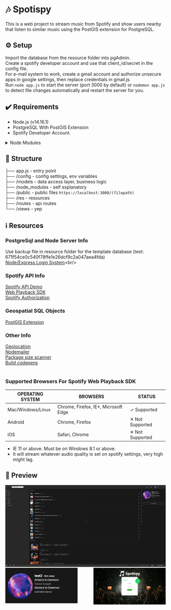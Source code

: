 # :notes: Spotispy
  This is a web project to stream music from Spotify and show users nearby that listen to similar music using the PostGIS extension for PostgreSQL.

## ⚙️ Setup <br/>
  Import the database from the resource folder into pgAdmin. <br/>
  Create a spotify developer account and use that client_id/secret in the config file. <br/>
  For e-mail system to work, create a gmail account and authorize unsecure apps in google settings, then replace credentials in gmail.js <br/>
  Run ```node app.js``` to start the server (port 3000 by default) or ```nodemon app.js``` to detect file changes automatically and restart the server for you. <br/>

## ✔️ Requirements  <br/>
- Node.js (v14.16.1)
- PostgreSQL With PostGIS Extension
- Spotify Developer Account.
<details>
           <summary>Node Modules</summary>
            <p>- Express -  npm install express</p>
            <p>- Express Sessions - npm install express-session</p>
            <p>- Express Flash - npm install express-flash</p>
            <p>- Postgresql for Node.js - npm install mpg</p>
            <p>- EJS - npm install ejs</p>
            <p>- Crypto-js - npm install crypto-js</p>
            <p>- Nodemailer - npm install nodemailer</p>
            <p>- Multer - npm install multer</p>
            <p>- Cookie-parser - npm cookie-parser</p>
            <p>- Querystring - npm install querystring</p>
            <p>- Spotify web api node - npm install spotify-web-api-node</p>
            <p>- Morgan - npm install morgan</p>
            <p>- Nodemon - npm install nodemon</p>
            <p>- Colors - npm install colors</p> 
</details>

## 📁 Structure  <br/>
  ├── app.js	-	entry point <br/>
  ├── /config		-	config settings, env variables <br/>
  ├── /models		-	data access layer, business logic	 <br/>
  ├── /node_modules		-	self explanatory	 <br/>
  ├── /public	 - public files ```https://localhost:3000/(filepath)```	<br>
  ├── /res		-	resources  <br/> 
  ├── /routes		- api routes <br/>
  └── /views		-  yep <br/>
 
## ℹ️ Resources <br>
### PostgreSql and Node Server Info  <br/>
Use backup file in resource folder for the template database (test: 671f54ce0c540f78ffe1e26dcf9c2a047aea4fda)<br/>
[Node/Express Login System](https://codeshack.io/basic-login-system-nodejs-express-mysql/#:~:text=Getting%20Started,js.)<br/>

### Spotify API Info  <br/>
[Spotify API Demo](https://github.com/mujibsardar/spotify_jquery_only)<br/>
[Web Playback SDK](https://developer.spotify.com/documentation/web-playback-sdk/)<br/>
[Spotify Authorization](https://developer.spotify.com/documentation/general/guides/authorization-guide/)<br/>

### Geospatial SQL Objects  <br/>
[PostGIS Extension](https://postgis.net/)<br/>

### Other Info  <br/>
[Geolocation](https://www.w3schools.com/html/tryit.asp?filename=tryhtml5_geolocation_map_script)<br/>
[Nodemailer](https://blog.mailtrap.io/nodemailer-gmail/)<br/>
[Package size scanner](https://bundlephobia.com/scan)<br/>
[Build codepens](https://www.youtube.com/watch?v=rtdGg4Ttb4M)<br/>
<br/>

### Supported Browsers For Spotify Web Playback SDK  <br/>
|OPERATING SYSTEM  |   	BROWSERS   |	STATUS   |
| ---------------- | ------------- | --------- |
| Mac/Windows/Linux  | Chrome, Firefox, IE*, Microsoft Edge |✓ Supported |
|    Android       |Chrome, Firefox	      |   ✕ Not Supported   |
|         iOS    |	 Safari, Chrome   | ✕ Not Supported   |
* IE 11 or above. Must be on Windows 8.1 or above. 
* It will stream whatever audio quality is set on spotify settings, very high might lag.

## :art: Preview
<img src="/res/Img/preview/home.png">
<img align="left" width="45%"  src="/res/Img/preview/distance.png">
<img align="right" width="45%" src="/res/Img/preview/login.png">



